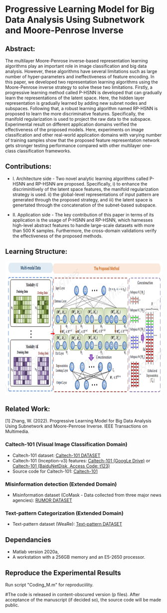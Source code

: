 # Progressive Learning Model for Big Data Analysis Using Subnetwork and Moore-Penrose Inverse
## Abstract:

The multilayer Moore-Penrose inverse-based representation learning algorithms play an important role in image classification and big data analysis. However, these algorithms have several limitations such as large number of hyper-parameters and ineffectiveness of feature encoding. In this paper, we developed two representation learning algorithms using the Moore-Penrose inverse strategy to solve these two limitations. Firstly, a progressive learning method called P-HSNN is developed that can gradually learn the representations of the latent space. Here, the hidden layer representation is gradually learned by adding new subnet nodes and subspaces. Following that, a robust learning algorithm named RP-HSNN is proposed to learn the more discriminative features. Specifically, the manifold regularization is used to project the raw data to the subspace. Experimental result on different application domains verified the effectiveness of the proposed models. Here, experiments on image classification and other real-world application domains with varying number of training samples show that the proposed feature representation network gets stronger testing performance compared with other multilayer one-class classification  frameworks.


## Contributions:
* I. Architecture side - Two novel analytic learning algorithms called P-HSNN and RP-HSNN are proposed. Specifically, i) to enhance the discriminitively of the latent space features, the manifold regularization strategy is used. ii) the global-level representations of input pattern are generated through the proposed strategy, and iii) the latent space is genertated through the concatenation of the subnet-based subspace.

* II. Application side - The key contribution of this paper in terms of its application is the usage of P-HSNN and RP-HSNN, which harnesses high-level abstract features to handle large-scale datasets with more than 500 K samples. Furthermore, the cross-domain validations verify the effectiveness of the proposed methods. 


## Learning Structure:

<img src="https://github.com/1027051515/PHSNN-RPHSNN/blob/main/graph.png" width="1050" height="430" />

## Related Work:

[1] Zhang, W. (2022). Progressive Learning Model for Big Data Analysis Using Subnetwork and Moore-Penrose Inverse. IEEE Transactions on Multimedia.

### Caltech-101 (Visual Image Classification Domain)
* Caltech-101 dataset: [Caltech-101 DATASET](http://www.vision.caltech.edu/Image_Datasets/Caltech101/)
* Caltech-101 (Inception-v3) features: [Caltech-101 (GoogLe Drive)](https://drive.google.com/file/d/1utcKTwC5dftDGcvLG5ABCTFWGvvObcDz/view?usp=sharing) or [Caltech-101 (BaiduNetDisk, Access Code: t123)](https://pan.baidu.com/s/1EMoQ5gYjVB21yvNw0MvJ9w)
* Source code for Caltech-101: [Caltech-101](https://github.com/1027051515/PHSNN-RPHSNN/blob/main/Demo.rar)

### Misinformation detection (Extended Domain)
* Misinformation dataset (CoMask - Data collected from three major news agencies): [RUMOR DATASET](https://github.com/1027051515/PHSNN-RPHSNN/blob/main/BL.csv)

### Text-pattern Categorization (Extended Domain)
* Text-pattern dataset (WeaRe): [Text-pattern DATASET](https://drive.google.com/file/d/1Pqnm9qypvGph8S86GCPx81W-mXRIXcnv/view)

## Dependancies
* Matlab version 2020a,
* A workstation with a 256GB memory and an E5-2650 processor.

## Reproduce the Experimental Results

Run script "Coding_M.m" for reproduciility.

#The code is released in content-obscured version (p files). After acceptance of the manuscript (if decided so), the source code will be made public.
